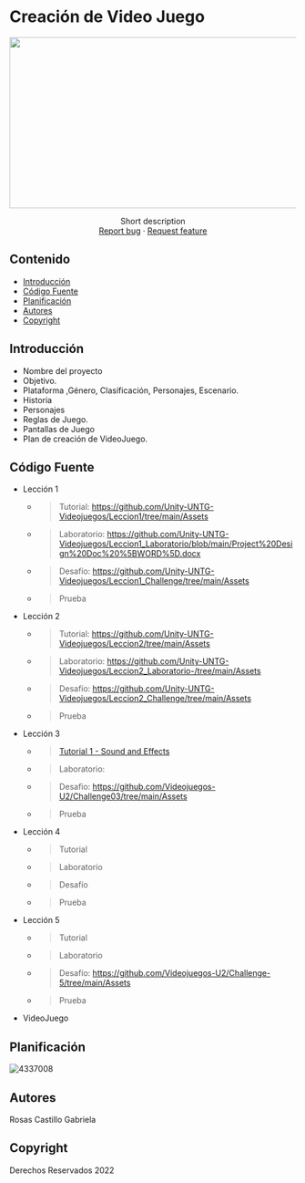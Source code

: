 # Creación de Video Juego
<p align="center">
    <img src="https://user-images.githubusercontent.com/8560750/195950148-0c0df38e-5f96-45ae-87c3-6922738c612d.jpg" alt="Logo" width=1200 height=300>

  <p align="center">
    Short description
    <br>
    <a href="https://reponame/issues/new?template=bug.md">Report bug</a>
    ·
    <a href="https://reponame/issues/new?template=feature.md&labels=feature">Request feature</a>
  </p>
</p>


## Contenido

- [Introducción](#introducción)
- [Código Fuente](#código-fuente)
- [Planificación](#planificación)
- [Autores](#autores)
- [Copyright](#copyright)


## Introducción

- Nombre del proyecto
- Objetivo.
- Plataforma ,Género, Clasificación, Personajes, Escenario.
- Historia
- Personajes
- Reglas de Juego.
- Pantallas de Juego
- Plan de creación de VideoJuego.

## Código Fuente

* Lección 1
  * > Tutorial: https://github.com/Unity-UNTG-Videojuegos/Leccion1/tree/main/Assets
  * > Laboratorio: https://github.com/Unity-UNTG-Videojuegos/Leccion1_Laboratorio/blob/main/Project%20Design%20Doc%20%5BWORD%5D.docx
  * > Desafío: https://github.com/Unity-UNTG-Videojuegos/Leccion1_Challenge/tree/main/Assets
  * > Prueba
* Lección 2
  * > Tutorial: https://github.com/Unity-UNTG-Videojuegos/Leccion2/tree/main/Assets
  * > Laboratorio: https://github.com/Unity-UNTG-Videojuegos/Leccion2_Laboratorio-/tree/main/Assets
  * > Desafío: https://github.com/Unity-UNTG-Videojuegos/Leccion2_Challenge/tree/main/Assets
  * > Prueba
* Lección 3
  * > [Tutorial 1 - Sound and Effects](https://github.com/Videojuegos-U2/Unidad-3)
  * > Laboratorio:
  * > Desafio: https://github.com/Videojuegos-U2/Challenge03/tree/main/Assets
  * > Prueba
* Lección 4
  * > Tutorial
  * > Laboratorio
  * > Desafío
  * > Prueba
* Lección 5
  * > Tutorial
  * > Laboratorio
  * > Desafío: https://github.com/Videojuegos-U2/Challenge-5/tree/main/Assets
  * > Prueba
* VideoJuego

## Planificación

![4337008](https://user-images.githubusercontent.com/8560750/195951617-083a7e4d-323d-47b5-8e5e-529ded31bc06.jpg)

## Autores
Rosas Castillo Gabriela

## Copyright
Derechos Reservados 2022
